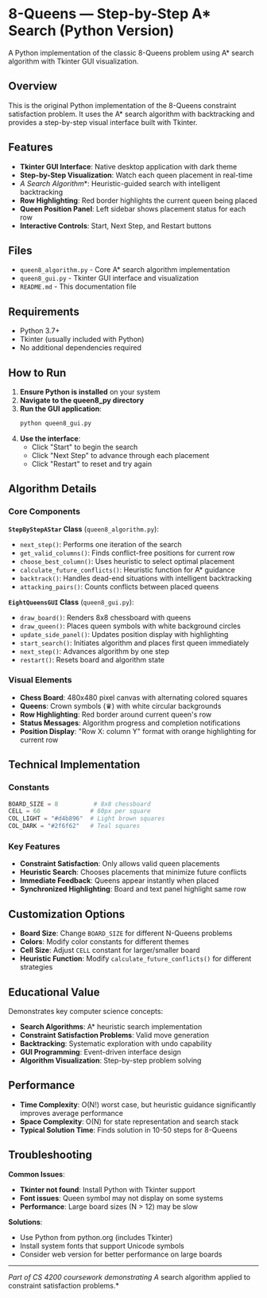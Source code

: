 # 8-Queens — Step-by-Step A* Search (Python Version)

A Python implementation of the classic 8-Queens problem using A* search algorithm with Tkinter GUI visualization.

## Overview

This is the original Python implementation of the 8-Queens constraint satisfaction problem. It uses the A* search algorithm with backtracking and provides a step-by-step visual interface built with Tkinter.

## Features

- **Tkinter GUI Interface**: Native desktop application with dark theme
- **Step-by-Step Visualization**: Watch each queen placement in real-time
- **A* Search Algorithm**: Heuristic-guided search with intelligent backtracking
- **Row Highlighting**: Red border highlights the current queen being placed
- **Queen Position Panel**: Left sidebar shows placement status for each row
- **Interactive Controls**: Start, Next Step, and Restart buttons

## Files

- `queen8_algorithm.py` - Core A* search algorithm implementation
- `queen8_gui.py` - Tkinter GUI interface and visualization
- `README.md` - This documentation file

## Requirements

- Python 3.7+
- Tkinter (usually included with Python)
- No additional dependencies required

## How to Run

1. **Ensure Python is installed** on your system
2. **Navigate to the queen8_py directory**
3. **Run the GUI application**:
   ```bash
   python queen8_gui.py
   ```
4. **Use the interface**:
   - Click "Start" to begin the search
   - Click "Next Step" to advance through each placement
   - Click "Restart" to reset and try again

## Algorithm Details

### Core Components

**`StepByStepAStar` Class** (`queen8_algorithm.py`):
- `next_step()`: Performs one iteration of the search
- `get_valid_columns()`: Finds conflict-free positions for current row
- `choose_best_column()`: Uses heuristic to select optimal placement
- `calculate_future_conflicts()`: Heuristic function for A* guidance
- `backtrack()`: Handles dead-end situations with intelligent backtracking
- `attacking_pairs()`: Counts conflicts between placed queens

**`EightQueensGUI` Class** (`queen8_gui.py`):
- `draw_board()`: Renders 8x8 chessboard with queens
- `draw_queen()`: Places queen symbols with white background circles
- `update_side_panel()`: Updates position display with highlighting
- `start_search()`: Initiates algorithm and places first queen immediately
- `next_step()`: Advances algorithm by one step
- `restart()`: Resets board and algorithm state

### Visual Elements

- **Chess Board**: 480x480 pixel canvas with alternating colored squares
- **Queens**: Crown symbols (♛) with white circular backgrounds
- **Row Highlighting**: Red border around current queen's row
- **Status Messages**: Algorithm progress and completion notifications
- **Position Display**: "Row X: column Y" format with orange highlighting for current row

## Technical Implementation

### Constants
```python
BOARD_SIZE = 8          # 8x8 chessboard
CELL = 60              # 60px per square
COL_LIGHT = "#d4b896"  # Light brown squares
COL_DARK = "#2f6f62"   # Teal squares
```

### Key Features
- **Constraint Satisfaction**: Only allows valid queen placements
- **Heuristic Search**: Chooses placements that minimize future conflicts
- **Immediate Feedback**: Queens appear instantly when placed
- **Synchronized Highlighting**: Board and text panel highlight same row

## Customization Options

- **Board Size**: Change `BOARD_SIZE` for different N-Queens problems
- **Colors**: Modify color constants for different themes
- **Cell Size**: Adjust `CELL` constant for larger/smaller board
- **Heuristic Function**: Modify `calculate_future_conflicts()` for different strategies

## Educational Value

Demonstrates key computer science concepts:
- **Search Algorithms**: A* heuristic search implementation
- **Constraint Satisfaction Problems**: Valid move generation
- **Backtracking**: Systematic exploration with undo capability
- **GUI Programming**: Event-driven interface design
- **Algorithm Visualization**: Step-by-step problem solving

## Performance

- **Time Complexity**: O(N!) worst case, but heuristic guidance significantly improves average performance
- **Space Complexity**: O(N) for state representation and search stack
- **Typical Solution Time**: Finds solution in 10-50 steps for 8-Queens

## Troubleshooting

**Common Issues**:
- **Tkinter not found**: Install Python with Tkinter support
- **Font issues**: Queen symbol may not display on some systems
- **Performance**: Large board sizes (N > 12) may be slow

**Solutions**:
- Use Python from python.org (includes Tkinter)
- Install system fonts that support Unicode symbols
- Consider web version for better performance on large boards

---

*Part of CS 4200 coursework demonstrating A* search algorithm applied to constraint satisfaction problems.*
